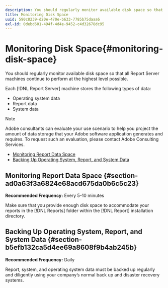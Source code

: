 ```yaml
---
description: You should regularly monitor available disk space so that all Report Server machines continue to perform at the highest level possible.
title: Monitoring Disk Space
uuid: 590c8239-d20e-470e-b633-7785b75daaa6
exl-id: 0debd601-494f-4d4e-9452-c4d32678dc95
---
```

# Monitoring Disk Space{#monitoring-disk-space}

You should regularly monitor available disk space so that all Report Server machines continue to perform at the highest level possible.

Each [!DNL Report Server] machine stores the following types of data:

* Operating system data 
* Report data 
* System data

>[!NOTE]
>
>Adobe consultants can evaluate your use scenario to help you project the amount of data storage that your Adobe software application generates and requires. To request such an evaluation, please contact Adobe Consulting Services.

* [Monitoring Report Data Space](../../../home/c-rpt-oview/c-admin-rpt/c-mon-disk-sp.md#section-ad0a63f3a6824e68acd675da0b6c5c23) 
* [Backing Up Operating System, Report, and System Data](../../../home/c-rpt-oview/c-admin-rpt/c-mon-disk-sp.md#section-b5efb132ca5d4ee69a8608f9b4ab245b)

## Monitoring Report Data Space {#section-ad0a63f3a6824e68acd675da0b6c5c23}

**Recommended Frequency:** Every 5-10 minutes

Make sure that you provide enough disk space to accommodate your reports in the [!DNL Reports] folder within the [!DNL Report] installation directory.

## Backing Up Operating System, Report, and System Data {#section-b5efb132ca5d4ee69a8608f9b4ab245b}

**Recommended Frequency:** Daily

Report, system, and operating system data must be backed up regularly and diligently using your company’s normal back up and disaster recovery systems.

